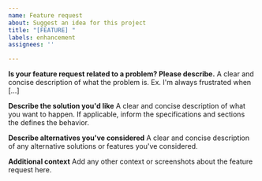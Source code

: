 ```yaml
---
name: Feature request
about: Suggest an idea for this project
title: "[FEATURE] "
labels: enhancement
assignees: ''

---
```


**Is your feature request related to a problem? Please describe.**
A clear and concise description of what the problem is. Ex. I'm always frustrated when [...]

**Describe the solution you'd like**
A clear and concise description of what you want to happen. If applicable, inform the specifications and sections the defines the behavior.

**Describe alternatives you've considered**
A clear and concise description of any alternative solutions or features you've considered.

**Additional context**
Add any other context or screenshots about the feature request here.
